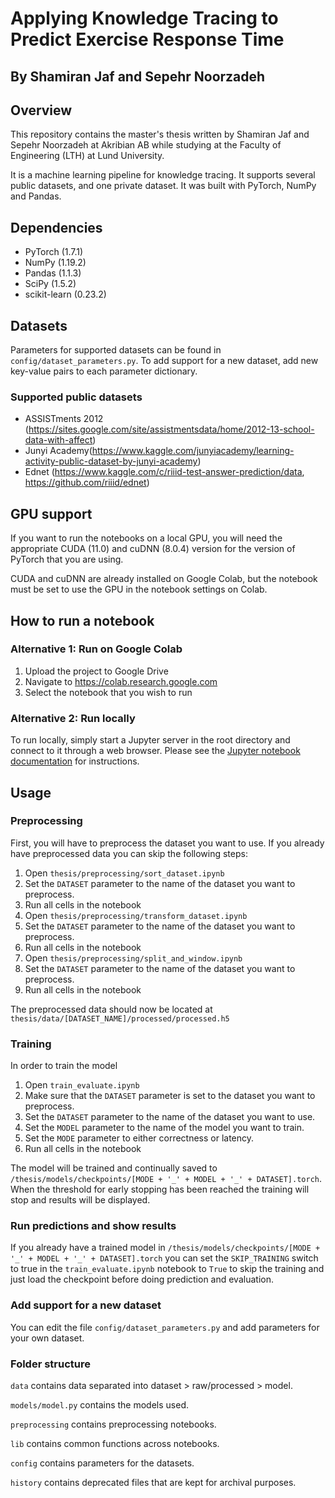 # Applying Knowledge Tracing to Predict Exercise Response Time
## By Shamiran Jaf and Sepehr Noorzadeh

## Overview
This repository contains the master's thesis written by Shamiran Jaf and Sepehr Noorzadeh at Akribian AB while studying at the Faculty of Engineering (LTH) at Lund University.

It is a machine learning pipeline for knowledge tracing. It supports several public datasets, and one private dataset. It was built with PyTorch, NumPy and Pandas.

## Dependencies
* PyTorch (1.7.1)
* NumPy (1.19.2)
* Pandas (1.1.3)
* SciPy (1.5.2)
* scikit-learn (0.23.2)


## Datasets
Parameters for supported datasets can be found in `config/dataset_parameters.py`. To add support for a new dataset, add new key-value pairs to each parameter dictionary.

### Supported public datasets
* ASSISTments 2012 (https://sites.google.com/site/assistmentsdata/home/2012-13-school-data-with-affect)
* Junyi Academy(https://www.kaggle.com/junyiacademy/learning-activity-public-dataset-by-junyi-academy)
* Ednet (https://www.kaggle.com/c/riiid-test-answer-prediction/data, https://github.com/riiid/ednet)

## GPU support

If you want to run the notebooks on a local GPU, you will need the appropriate CUDA (11.0) and cuDNN (8.0.4) version for the version of PyTorch that you are using.

CUDA and cuDNN are already installed on Google Colab, but the notebook must be set to use the GPU in the notebook settings on Colab.

## How to run a notebook

### Alternative 1: Run on Google Colab
1. Upload the project to Google Drive
2. Navigate to https://colab.research.google.com
3. Select the notebook that you wish to run

### Alternative 2: Run locally
To run locally, simply start a Jupyter server in the root directory and connect to it through a web browser. Please see the [Jupyter notebook documentation](https://jupyter-notebook.readthedocs.io/en/stable/public_server.html) for instructions.

## Usage
### Preprocessing
First, you will have to preprocess the dataset you want to use. If you already have preprocessed data you can skip the following steps:

1. Open `thesis/preprocessing/sort_dataset.ipynb`
2. Set the `DATASET` parameter to the name of the dataset you want to preprocess.
3. Run all cells in the notebook
4. Open `thesis/preprocessing/transform_dataset.ipynb`
5. Set the `DATASET` parameter to the name of the dataset you want to preprocess.
6. Run all cells in the notebook
7. Open `thesis/preprocessing/split_and_window.ipynb`
8. Set the `DATASET` parameter to the name of the dataset you want to preprocess.
9. Run all cells in the notebook

The preprocessed data should now be located at `thesis/data/[DATASET_NAME]/processed/processed.h5`

### Training

In order to train the model 
1. Open `train_evaluate.ipynb`
2. Make sure that the `DATASET` parameter is set to the dataset you want to preprocess.
3. Set the `DATASET` parameter to the name of the dataset you want to use.
4. Set the `MODEL` parameter to the name of the model you want to train.
5. Set the `MODE` parameter to either correctness or latency.
6. Run all cells in the notebook

The model will be trained and continually saved to `/thesis/models/checkpoints/[MODE + '_' + MODEL + '_' + DATASET].torch`. When the threshold for early stopping has been reached the training will stop and results will be displayed. 

### Run predictions and show results
If you already have a trained model in `/thesis/models/checkpoints/[MODE + '_' + MODEL + '_' + DATASET].torch` you can set the `SKIP_TRAINING` switch to true in the `train_evaluate.ipynb` notebook to `True` to skip the training and just load the checkpoint before doing prediction and evaluation.

### Add support for a new dataset
You can edit the file `config/dataset_parameters.py` and add parameters for your own dataset.

### Folder structure
`data` contains data separated into dataset > raw/processed > model.

`models/model.py` contains the models used.

`preprocessing` contains preprocessing notebooks.

`lib` contains common functions across notebooks.

`config` contains parameters for the datasets.

`history` contains deprecated files that are kept for archival purposes.

